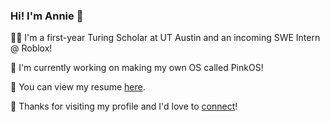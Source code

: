 ### Hi! I'm Annie 💖

👩‍💻 I'm a first-year Turing Scholar at UT Austin and an incoming SWE Intern @ Roblox! 

👾 I'm currently working on making my own OS called PinkOS! 

📄 You can view my resume [here](https://github.com/anniehu17/anniehu17/blob/main/Annie_Hu_Resume.pdf). 

💌 Thanks for visiting my profile and I'd love to [connect](https://www.linkedin.com/in/annie-grace-hu/)!
